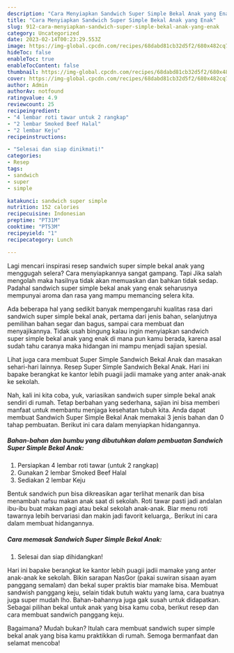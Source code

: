 ```yaml
---
description: "Cara Menyiapkan Sandwich Super Simple Bekal Anak yang Enak"
title: "Cara Menyiapkan Sandwich Super Simple Bekal Anak yang Enak"
slug: 912-cara-menyiapkan-sandwich-super-simple-bekal-anak-yang-enak
category: Uncategorized
date: 2023-02-14T00:23:29.553Z
image: https://img-global.cpcdn.com/recipes/68dabd81cb32d5f2/680x482cq70/sandwich-super-simple-bekal-anak-foto-resep-utama.jpg
hideToc: false
enableToc: true
enableTocContent: false
thumbnail: https://img-global.cpcdn.com/recipes/68dabd81cb32d5f2/680x482cq70/sandwich-super-simple-bekal-anak-foto-resep-utama.jpg
cover: https://img-global.cpcdn.com/recipes/68dabd81cb32d5f2/680x482cq70/sandwich-super-simple-bekal-anak-foto-resep-utama.jpg
author: Admin
authorAv: notfound
ratingvalue: 4.9
reviewcount: 25
recipeingredient:
- "4 lembar roti tawar untuk 2 rangkap"
- "2 lembar Smoked Beef Halal"
- "2 lembar Keju"
recipeinstructions:

- "Selesai dan siap dinikmati!"
categories:
- Resep
tags:
- sandwich
- super
- simple

katakunci: sandwich super simple 
nutrition: 152 calories
recipecuisine: Indonesian
preptime: "PT31M"
cooktime: "PT53M"
recipeyield: "1"
recipecategory: Lunch

---
```



Lagi mencari inspirasi resep sandwich super simple bekal anak yang menggugah selera? Cara menyiapkannya sangat gampang. Tapi Jika salah mengolah maka hasilnya tidak akan memuaskan dan bahkan tidak sedap. Padahal sandwich super simple bekal anak yang enak seharusnya mempunyai aroma dan rasa yang mampu memancing selera kita.


Ada beberapa hal yang sedikit banyak mempengaruhi kualitas rasa dari sandwich super simple bekal anak, pertama dari jenis bahan, selanjutnya pemilihan bahan segar dan bagus, sampai cara membuat dan menyajikannya. Tidak usah bingung kalau ingin menyiapkan sandwich super simple bekal anak yang enak di mana pun kamu berada, karena asal sudah tahu caranya maka hidangan ini mampu menjadi sajian spesial.

Lihat juga cara membuat Super Simple Sandwich Bekal Anak dan masakan sehari-hari lainnya. Resep Super Simple Sandwich Bekal Anak. Hari ini bapake berangkat ke kantor lebih puagii jadii mamake yang anter anak-anak ke sekolah.


Nah, kali ini kita coba, yuk, variasikan sandwich super simple bekal anak sendiri di rumah. Tetap berbahan yang sederhana, sajian ini bisa memberi manfaat untuk membantu menjaga kesehatan tubuh kita. Anda dapat membuat Sandwich Super Simple Bekal Anak memakai 3 jenis bahan dan 0 tahap pembuatan. Berikut ini cara dalam menyiapkan hidangannya.

<!--inarticleads1-->

##### Bahan-bahan dan bumbu yang dibutuhkan dalam pembuatan Sandwich Super Simple Bekal Anak:

1. Persiapkan 4 lembar roti tawar (untuk 2 rangkap)
1. Gunakan 2 lembar Smoked Beef Halal
1. Sediakan 2 lembar Keju


Bentuk sandwich pun bisa dikreasikan agar terlihat menarik dan bisa menambah nafsu makan anak saat di sekolah. Roti tawar pasti jadi andalan ibu-ibu buat makan pagi atau bekal sekolah anak-anak. Biar menu roti tawarnya lebih bervariasi dan makin jadi favorit keluarga,. Berikut ini cara dalam membuat hidangannya. 

<!--inarticleads2-->

##### Cara memasak Sandwich Super Simple Bekal Anak:


1. Selesai dan siap dihidangkan!

Hari ini bapake berangkat ke kantor lebih puagii jadii mamake yang anter anak-anak ke sekolah. Bikin sarapan NasGor (pakai suwiran sisaan ayam panggang semalam) dan bekal super praktis biar mamake bisa. Membuat sandwish panggang keju, selain tidak butuh waktu yang lama, cara buatnya juga super mudah lho. Bahan-bahannya juga gak susah untuk didapatkan. Sebagai pilihan bekal untuk anak yang bisa kamu coba, berikut resep dan cara membuat sandwich panggang keju. 

Bagaimana? Mudah bukan? Itulah cara membuat sandwich super simple bekal anak yang bisa kamu praktikkan di rumah. Semoga bermanfaat dan selamat mencoba!
